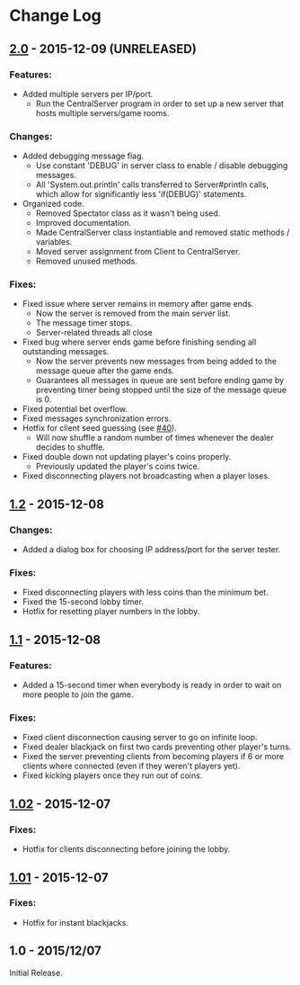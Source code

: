 # Change Log

## [2.0](https://github.com/Bimde/Blackjack-Server/compare/v1.2...v2.0) - 2015-12-09 (UNRELEASED)
### Features:
 - Added multiple servers per IP/port.
 	- Run the CentralServer program in order to set up a new server that hosts multiple servers/game rooms.

### Changes:
 - Added debugging message flag.
	- Use constant 'DEBUG' in server class to enable / disable debugging messages.
	- All 'System.out.println' calls transferred to Server#println calls, which allow for significantly less 'if(DEBUG)' statements.
 - Organized code.
	- Removed Spectator class as it wasn't being used.
	- Improved documentation.
	- Made CentralServer class instantiable and removed static methods / variables.
	- Moved server assignment from Client to CentralServer.
	- Removed unused methods.

### Fixes:
 - Fixed issue where server remains in memory after game ends.
	- Now the server is removed from the main server list.
	- The message timer stops.
	- Server-related threads all close
 - Fixed bug where server ends game before finishing sending all outstanding messages.
	- Now the server prevents new messages from being added to the message queue after the game ends.
	- Guarantees all messages in queue are sent before ending game by preventing timer being stopped until the size of the message queue is 0.
 - Fixed potential bet overflow.
 - Fixed messages synchronization errors.
 - Hotfix for client seed guessing (see [#40](https://github.com/Bimde/Blackjack-Server/issues/40)).
 	- Will now shuffle a random number of times whenever the dealer decides to shuffle.
 - Fixed double down not updating player's coins properly.
 	- Previously updated the player's coins twice.
 - Fixed disconnecting players not broadcasting when a player loses.

## [1.2](https://github.com/Bimde/Blackjack-Server/compare/v1.1...v1.2) - 2015-12-08
### Changes:
 - Added a dialog box for choosing IP address/port for the server tester.

### Fixes:
 - Fixed disconnecting players with less coins than the minimum bet.
 - Fixed the 15-second lobby timer.
 - Hotfix for resetting player numbers in the lobby.

## [1.1](https://github.com/Bimde/Blackjack-Server/compare/v1.02...v1.1) - 2015-12-08
### Features:
 - Added a 15-second timer when everybody is ready in order to wait on more people to join the game.

### Fixes:
 - Fixed client disconnection causing server to go on infinite loop.
 - Fixed dealer blackjack on first two cards preventing other player's turns.
 - Fixed the server preventing clients from becoming players if 6 or more clients where connected (even if they weren't players yet).
 - Fixed kicking players once they run out of coins.

## [1.02](https://github.com/Bimde/Blackjack-Server/compare/v1.0.1...v1.02) - 2015-12-07

### Fixes:
 - Hotfix for clients disconnecting before joining the lobby.

## [1.01](https://github.com/Bimde/Blackjack-Server/compare/v1.0...v1.01) - 2015-12-07

### Fixes:
 - Hotfix for instant blackjacks.

## 1.0 - 2015/12/07

Initial Release.